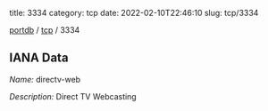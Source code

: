 title: 3334
category: tcp
date: 2022-02-10T22:46:10
slug: tcp/3334

[portdb](/) / [tcp](/category/tcp.html) / 3334


## IANA Data

_Name:_ directv-web

_Description:_ Direct TV Webcasting

